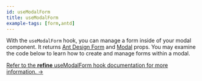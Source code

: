```yaml
---
id: useModalForm
title: useModalForm
example-tags: [form,antd]
---
```


With the `useModalForm` hook, you can manage a form inside of your modal component. It returns [Ant Design Form](https://ant.design/components/form/) and [Modal](https://ant.design/components/modal/) props. You may examine the code below to learn how to create and manage forms within a modal.

[Refer to the **refine** useModalForm hook documentation for more information. →](/docs/api-reference/antd/hooks/form/useModalForm/)

<StackblitzExample path="form-antd-use-modal-form" />
